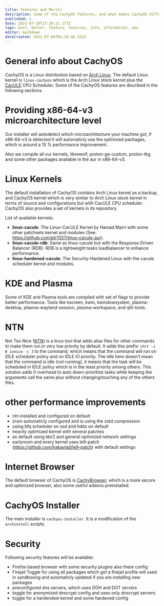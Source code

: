 ```yaml
---
title: Features and Merits
description: Some of the CachyOS features, and what makes CachyOS different.
published: 1
date: 2021-07-10T17:29:11.177Z
tags: best, better, feature, features, info, information, why
editor: markdown
dateCreated: 2021-07-04T02:28:46.352Z
---
```


# General info about CachyOS
CachyOS is a Linux distribution based on [Arch Linux](https://archlinux.org/). The default Linux kernel is `linux-cachyos` which is the Arch Linux stock kernel plus the [CacULE](https://github.com/hamadmarri/cacule-cpu-scheduler) CPU Scheduler. Some of the CachyOS features are discribed in the following sections.

# Providing x86-64-v3 microarchitecture level

Our installer will autodetect which microarchitecture your machine got, if x86-64-v3 is detected it will automaticly use the optimized packages, which is around a 10 % performance improvement.

Also we compile all our kernels, librewolf, proton-ge-custom, proton-tkg and some other packages available in the aur in x86-64-v3.

# Linux Kernels
The default installation of CachyOS contains Arch Linux kernel as a backup, and CachyOS kernel which is very similar to Arch Linux stock kernel in terms of source and configurations but with CacULE CPU scheduler. CachyOS also provides a set of kernels in its repository.

List of available kernels:
* **linux-cacule**: The Linux-CacULE Kernel by Hamad Marri with some other patchsets kernel and modules (See: https://github.com/ptr1337/linux-cacule-aur).
* **linux-cacule-rdb**: Same as linux-cacule but with the Response Driven Balancer (RDB). RDB is a lightweight tasks loadbalancer to enhance performance.
* **linux-hardened-cacule**: The Security-Hardened Linux with the cacule scheduler kernel and modules.

# KDE and Plasma
Some of KDE and Plasma tools are compiled with set of flags to provide better performance. Tools like kscreen, kwin, kwindowsystem, plasma-desktop, plasma-wayland-session, plasma-workspace, and qt5-tools.

# NTN
Not Too Nice ([NTN](https://github.com/hamadmarri/ntn)) is a linux tool that adds alias files for other commands to make them run in very low priority by default. It adds this prefix: `chrt -i 0 ionice -c 3` to the command, which means that the command will run on IDLE scheduler policy and on IDLE IO priority. The idle here doesn't mean that the command is idle (not running), it means that the task will be scheduled in IDLE policy which is in the least priority among others. This solution adds 0 overhead to auto down-prioritize tasks while keeping the arguments call the same plus without changing/touching any of the others files.

# other performance improvements

- ntn installed and configured on default
- zram automaticly configured and is using the zstd compression
- using bfq scheduler on ssd and hdds on default
- heavily optimized kernel with several patches
- as default using bbr2 and general optimized network settings
- earlyroom and every kernel uses le9-patch (https://github.com/hakavlad/le9-patch) with default settings

# Internet Browser
The default browser of CachyOS is [CachyBrowser](https://librewolf-community.gitlab.io/), which is a more secure and optimized browser, also some useful addons preinstalled.

# CachyOS Installer
The main installer is `cachyos-installer`. It is a modification of the `archinstall` scripts.

# Security

Following security features will be available:


- Firefox based browser with some security plugins  also there config
- Firejail Toggle for using all packages which got a firejail profile will used in sandboxing and automaticly updated if you are installing new packages
- preconfigured dns servers, which uses DOH and DOT servers
- toggle for anonymized dnscrypt config and uses only dnscrypt servers
- toggle for a hardended-kernel and some hardened config
